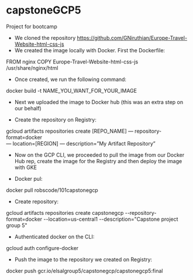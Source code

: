# capstoneGCP5
Project for bootcamp

- We cloned the repository https://github.com/GNiruthian/Europe-Travel-Website-html-css-js
- We created the image locally with Docker. First the Dockerfile:


FROM nginx
COPY Europe-Travel-Website-html-css-js  /usr/share/nginx/html

- Once created, we run the following command:

docker build -t NAME_YOU_WANT_FOR_YOUR_IMAGE

- Next we uploaded the image to Docker hub (this was an extra step on our behalf)

- Create the repository on Registry:

gcloud artifacts repositories create [REPO_NAME] — repository-format=docker \
— location=[REGION] — description=”My Artifact Repository”

- Now on the GCP CLI, we proceeded to pull the image from our Docker Hub rep, create the image for the Registry and then deploy the image with GKE

- Docker pul:

docker pull robscode/101capstonegcp

- Create repository:

gcloud artifacts repositories create capstonegcp --repository-format=docker --location=us-central1 --description="Capstone project group 5"

- Authenticated docker on the CLI:

gcloud auth configure-docker


- Push the image to the repository we created on Registry:

docker push gcr.io/elsalgroup5/capstonegcp/capstonegcp5:final

